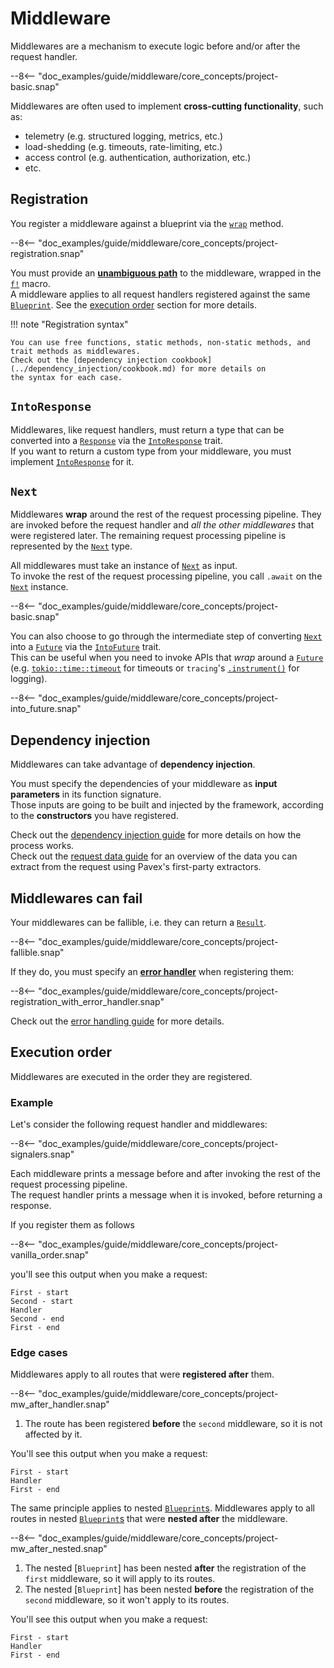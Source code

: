 # Middleware

Middlewares are a mechanism to execute logic before and/or after the request handler.  

--8<-- "doc_examples/guide/middleware/core_concepts/project-basic.snap"

Middlewares are often used to implement **cross-cutting functionality**, such as:

- telemetry (e.g. structured logging, metrics, etc.)
- load-shedding (e.g. timeouts, rate-limiting, etc.)
- access control (e.g. authentication, authorization, etc.)
- etc.

## Registration

You register a middleware against a blueprint via the [`wrap`](crate::blueprint::Blueprint::wrap) method.

--8<-- "doc_examples/guide/middleware/core_concepts/project-registration.snap"

You must provide an **[unambiguous path]** to the middleware, wrapped in the [`f!`][f] macro.  
A middleware applies to all request handlers registered against the same [`Blueprint`][Blueprint].
See the [execution order](#execution-order) section for more details.

!!! note "Registration syntax"

    You can use free functions, static methods, non-static methods, and trait methods as middlewares.
    Check out the [dependency injection cookbook](../dependency_injection/cookbook.md) for more details on
    the syntax for each case.


## `IntoResponse`

Middlewares, like request handlers, must return a type that can be converted into a [`Response`][Response] via the
[`IntoResponse`][IntoResponse] trait.  
If you want to return a custom type from your middleware, you must implement [`IntoResponse`][IntoResponse] for it.

## `Next`

Middlewares **wrap** around the rest of the request processing pipeline.
They are invoked before the request handler and _all the other middlewares_ that were registered later. 
The remaining request processing pipeline is represented by the [`Next`][Next] type.  

All middlewares must take an instance of [`Next`][Next] as input.  
To invoke the rest of the request processing pipeline, you call `.await` on the [`Next`][Next] instance.

--8<-- "doc_examples/guide/middleware/core_concepts/project-basic.snap"

You can also choose to go through the intermediate step of converting [`Next`][Next] into a [`Future`][Future] via the
[`IntoFuture`][IntoFuture] trait.  
This can be useful when you need to invoke APIs that _wrap_ around a [`Future`][Future] (e.g. [`tokio::time::timeout`][timeout]
for timeouts or `tracing`'s [`.instrument()`][instrument] for logging).

--8<-- "doc_examples/guide/middleware/core_concepts/project-into_future.snap"

## Dependency injection

Middlewares can take advantage of **dependency injection**.

You must specify the dependencies of your middleware as **input parameters** in its function signature.  
Those inputs are going to be built and injected by the framework, according to the **constructors** you have registered.

Check out the [dependency injection guide](../dependency_injection/index.md) for more details
on how the process works.  
Check out the [request data guide](../request_data/index.md) for an overview of the data you can extract from the request
using Pavex's first-party extractors.

## Middlewares can fail

Your middlewares can be fallible, i.e. they can return a [`Result`][Result].

--8<-- "doc_examples/guide/middleware/core_concepts/project-fallible.snap"

If they do, you must specify an [**error handler**](../errors/error_handlers.md) when registering them:

--8<-- "doc_examples/guide/middleware/core_concepts/project-registration_with_error_handler.snap"

Check out the [error handling guide](../errors/error_handlers.md) for more details.

## Execution order

Middlewares are executed in the order they are registered. 

### Example

Let's consider the following request handler and middlewares:

--8<-- "doc_examples/guide/middleware/core_concepts/project-signalers.snap"

Each middleware prints a message before and after invoking the rest of the request processing pipeline.  
The request handler prints a message when it is invoked, before returning a response.

If you register them as follows

--8<-- "doc_examples/guide/middleware/core_concepts/project-vanilla_order.snap"

you'll see this output when you make a request:

```
First - start
Second - start
Handler
Second - end
First - end
```

### Edge cases

Middlewares apply to all routes that were **registered after** them.

--8<-- "doc_examples/guide/middleware/core_concepts/project-mw_after_handler.snap"

1. The route has been registered **before** the `second` middleware, so it is not affected by it.

You'll see this output when you make a request:

```
First - start
Handler
First - end
```

The same principle applies to nested [`Blueprint`s][Blueprint]. 
Middlewares apply to all routes in nested [`Blueprint`s][Blueprint] that were **nested after** the middleware.

--8<-- "doc_examples/guide/middleware/core_concepts/project-mw_after_nested.snap"

1. The nested [`Blueprint`] has been nested **after** the registration of the `first` middleware, so it will apply to its routes.
2. The nested [`Blueprint`] has been nested **before** the registration of the `second` middleware, so it won't apply to its routes.

You'll see this output when you make a request:

```
First - start
Handler
First - end
```

[f]: ../../api_reference/pavex/macro.f.html
[IntoResponse]: ../../api_reference/pavex/response/trait.IntoResponse.html
[Response]: ../../api_reference/pavex/response/struct.Response.html
[Blueprint]: ../../api_reference/pavex/blueprint/struct.Blueprint.html
[Next]: ../../api_reference/pavex/middleware/struct.Next.html
[instrument]: https://docs.rs/tracing/0.1.40/tracing/trait.Instrument.html#method.instrument
[timeout]: https://docs.rs/tokio/1.35.1/tokio/time/fn.timeout.html
[Future]: https://doc.rust-lang.org/std/future/trait.Future.html
[IntoFuture]: https://doc.rust-lang.org/std/future/trait.IntoFuture.html
[Result]: https://doc.rust-lang.org/std/result/index.html
[unambiguous path]: ../dependency_injection/cookbook.md#unambiguous-paths